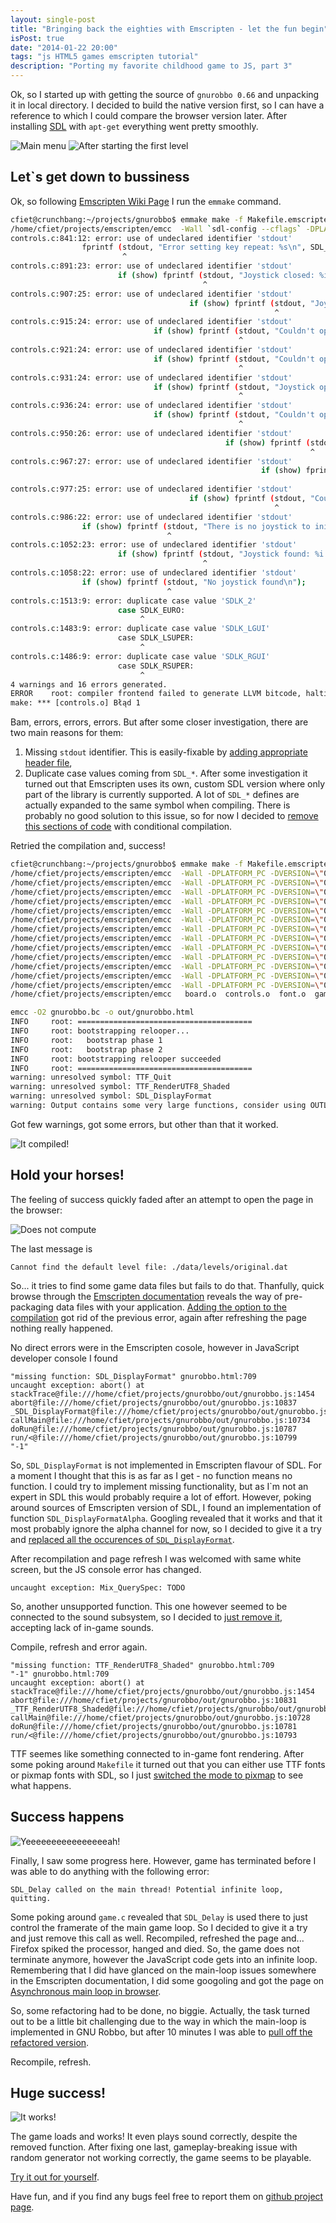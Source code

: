 ```yaml
---
layout: single-post
title: "Bringing back the eighties with Emscripten - let the fun begin"
isPost: true
date: "2014-01-22 20:00"
tags: "js HTML5 games emscripten tutorial"
description: "Porting my favorite childhood game to JS, part 3"
---
```


Ok, so I started up with getting the source of `gnurobbo 0.66` and unpacking it in
local directory. I decided to build the native version first, so I can have a reference
to which I could compare the browser version later. After installing [SDL](http://www.libsdl.org/)
with `apt-get` everything went pretty smoothly.

![Main menu](/img/posts/2014/c-gnurobbo-menu.png) ![After starting the first level](/img/posts/2014/c-gnurobbo-level1.png)

<!-- Read more -->

Let`s get down to bussiness
-----
Ok, so following [Emscripten Wiki Page](https://github.com/kripken/emscripten/wiki/Building-Projects) I run the `emmake` command.

```bash
cfiet@crunchbang:~/projects/gnurobbo$ emmake make -f Makefile.emscripten 
/home/cfiet/projects/emscripten/emcc  -Wall `sdl-config --cflags` -DPLATFORM_PC -DVERSION=\"0.66\" -DPACKAGE_DATA_DIR=\"./data\" -DUSE_PIXMAP_FONT -DHAVE_MUSIC -DHAVE_DESIGNER -c board.c -o board.o
controls.c:841:12: error: use of undeclared identifier 'stdout'
                fprintf (stdout, "Error setting key repeat: %s\n", SDL_GetError ());
                         ^
controls.c:891:23: error: use of undeclared identifier 'stdout'
                        if (show) fprintf (stdout, "Joystick closed: %i:%s\n",
                                           ^
controls.c:907:25: error: use of undeclared identifier 'stdout'
                                        if (show) fprintf (stdout, "Joystick opened: %i:%s\n",
                                                           ^
controls.c:915:24: error: use of undeclared identifier 'stdout'
                                if (show) fprintf (stdout, "Couldn't open joystick %i:%s!\n",
                                                   ^
controls.c:921:24: error: use of undeclared identifier 'stdout'
                                if (show) fprintf (stdout, "Couldn't open any of %i joystick(s)!\n",
                                                   ^
controls.c:931:24: error: use of undeclared identifier 'stdout'
                                if (show) fprintf (stdout, "Joystick opened: %i:%s\n",
                                                   ^
controls.c:936:24: error: use of undeclared identifier 'stdout'
                                if (show) fprintf (stdout, "Couldn't open joystick %i\n", joyid);
                                                   ^
controls.c:950:26: error: use of undeclared identifier 'stdout'
                                                if (show) fprintf (stdout, "Joystick opened: %i:%s\n",
                                                                   ^
controls.c:967:27: error: use of undeclared identifier 'stdout'
                                                        if (show) fprintf (stdout, "Joystick opened: %i:%s\n",
                                                                           ^
controls.c:977:25: error: use of undeclared identifier 'stdout'
                                        if (show) fprintf (stdout, "Couldn't find joystick %i:%s\n",
                                                           ^
controls.c:986:22: error: use of undeclared identifier 'stdout'
                if (show) fprintf (stdout, "There is no joystick to initialise\n");
                                   ^
controls.c:1052:23: error: use of undeclared identifier 'stdout'
                        if (show) fprintf (stdout, "Joystick found: %i:%s\n",
                                           ^
controls.c:1058:22: error: use of undeclared identifier 'stdout'
                if (show) fprintf (stdout, "No joystick found\n");
                                   ^
controls.c:1513:9: error: duplicate case value 'SDLK_2'
                        case SDLK_EURO:
                             ^
controls.c:1483:9: error: duplicate case value 'SDLK_LGUI'
                        case SDLK_LSUPER:
                             ^
controls.c:1486:9: error: duplicate case value 'SDLK_RGUI'
                        case SDLK_RSUPER:
                             ^
4 warnings and 16 errors generated.
ERROR    root: compiler frontend failed to generate LLVM bitcode, halting
make: *** [controls.o] Błąd 1
```

Bam, errors, errors, errors. But after some closer investigation, there are two main reasons for them:
 1. Missing `stdout` identifier. This is  easily-fixable by
    [adding appropriate header file](https://github.com/cfiet/gnurobbo/commit/327b6cb0d5147309b5a169f48d23722f14ad38df#diff-1),
 1. Duplicate case values coming from `SDL_*`. After some investigation it turned out that
    Emscripten uses its own, custom SDL version where only part of the library is currently
    supported. A lot of `SDL_*` defines are actually expanded to the same symbol when compiling.
    There is probably no good solution to this issue, so for now I decided to [remove this sections
    of code](https://github.com/cfiet/gnurobbo/commit/746e8b26fdbaa17be05fc262bf60d1ba6fb12802#diff-3)
    with conditional compilation.

Retried the compilation and, success!

```bash
cfiet@crunchbang:~/projects/gnurobbo$ emmake make -f Makefile.emscripten 
/home/cfiet/projects/emscripten/emcc  -Wall -DPLATFORM_PC -DVERSION=\"0.66\" -DPACKAGE_DATA_DIR=\"./data\"  -DHAVE_MUSIC -DHAVE_DESIGNER -c board.c -o board.o
/home/cfiet/projects/emscripten/emcc  -Wall -DPLATFORM_PC -DVERSION=\"0.66\" -DPACKAGE_DATA_DIR=\"./data\"  -DHAVE_MUSIC -DHAVE_DESIGNER -c controls.c -o controls.o
/home/cfiet/projects/emscripten/emcc  -Wall -DPLATFORM_PC -DVERSION=\"0.66\" -DPACKAGE_DATA_DIR=\"./data\"  -DHAVE_MUSIC -DHAVE_DESIGNER -c font.c -o font.o
/home/cfiet/projects/emscripten/emcc  -Wall -DPLATFORM_PC -DVERSION=\"0.66\" -DPACKAGE_DATA_DIR=\"./data\"  -DHAVE_MUSIC -DHAVE_DESIGNER -c game.c -o game.o
/home/cfiet/projects/emscripten/emcc  -Wall -DPLATFORM_PC -DVERSION=\"0.66\" -DPACKAGE_DATA_DIR=\"./data\"  -DHAVE_MUSIC -DHAVE_DESIGNER -c konstruktor.c -o konstruktor.o
/home/cfiet/projects/emscripten/emcc  -Wall -DPLATFORM_PC -DVERSION=\"0.66\" -DPACKAGE_DATA_DIR=\"./data\"  -DHAVE_MUSIC -DHAVE_DESIGNER -c levels.c -o levels.o
/home/cfiet/projects/emscripten/emcc  -Wall -DPLATFORM_PC -DVERSION=\"0.66\" -DPACKAGE_DATA_DIR=\"./data\"  -DHAVE_MUSIC -DHAVE_DESIGNER -c locales.c -o locales.o
/home/cfiet/projects/emscripten/emcc  -Wall -DPLATFORM_PC -DVERSION=\"0.66\" -DPACKAGE_DATA_DIR=\"./data\"  -DHAVE_MUSIC -DHAVE_DESIGNER -c pointer_controls.c -o pointer_controls.o
/home/cfiet/projects/emscripten/emcc  -Wall -DPLATFORM_PC -DVERSION=\"0.66\" -DPACKAGE_DATA_DIR=\"./data\"  -DHAVE_MUSIC -DHAVE_DESIGNER -c rcfile.c -o rcfile.o
/home/cfiet/projects/emscripten/emcc  -Wall -DPLATFORM_PC -DVERSION=\"0.66\" -DPACKAGE_DATA_DIR=\"./data\"  -DHAVE_MUSIC -DHAVE_DESIGNER -c ROB_engine.c -o ROB_engine.o
/home/cfiet/projects/emscripten/emcc  -Wall -DPLATFORM_PC -DVERSION=\"0.66\" -DPACKAGE_DATA_DIR=\"./data\"  -DHAVE_MUSIC -DHAVE_DESIGNER -c screen.c -o screen.o
/home/cfiet/projects/emscripten/emcc  -Wall -DPLATFORM_PC -DVERSION=\"0.66\" -DPACKAGE_DATA_DIR=\"./data\"  -DHAVE_MUSIC -DHAVE_DESIGNER -c skins.c -o skins.o
/home/cfiet/projects/emscripten/emcc  -Wall -DPLATFORM_PC -DVERSION=\"0.66\" -DPACKAGE_DATA_DIR=\"./data\"  -DHAVE_MUSIC -DHAVE_DESIGNER -c sound.c -o sound.o
/home/cfiet/projects/emscripten/emcc   board.o  controls.o  font.o  game.o  konstruktor.o  levels.o  locales.o  pointer_controls.o  rcfile.o  ROB_engine.o  screen.o  skins.o  sound.o  -o gnurobbo.bc

emcc -O2 gnurobbo.bc -o out/gnurobbo.html
INFO     root: =======================================
INFO     root: bootstrapping relooper...
INFO     root:   bootstrap phase 1
INFO     root:   bootstrap phase 2
INFO     root: bootstrapping relooper succeeded
INFO     root: =======================================
warning: unresolved symbol: TTF_Quit
warning: unresolved symbol: TTF_RenderUTF8_Shaded
warning: unresolved symbol: SDL_DisplayFormat
warning: Output contains some very large functions, consider using OUTLINING_LIMIT to break them up (see settings.js)
```

Got few warnings, got some errors, but other than that it worked.

![It compiled!](/img/posts/2014/excited-baby.gif)

Hold your horses!
-----
The feeling of success quickly faded after an attempt to open the page in the browser:

![Does not compute](/img/posts/2014/gnurobbo-page-v1.png)

The last message is
```
Cannot find the default level file: ./data/levels/original.dat
```

So... it tries to find some game data files but fails to do that. Thanfully, quick browse through the 
[Emscripten documentation](https://github.com/kripken/emscripten/wiki/Filesystem-Guide) reveals the 
way of pre-packaging data files with your application. 
[Adding the option to the compilation](https://github.com/cfiet/gnurobbo/commit/e195be22bd185a50a877cdb5bf3fb3d141a53fa5)
got rid of the previous error, again after refreshing the page nothing really happened.

No direct errors were in the Emscripten cosole, however in JavaScript developer console I found
```
"missing function: SDL_DisplayFormat" gnurobbo.html:709
uncaught exception: abort() at stackTrace@file:///home/cfiet/projects/gnurobbo/out/gnurobbo.js:1454
abort@file:///home/cfiet/projects/gnurobbo/out/gnurobbo.js:10837
_SDL_DisplayFormat@file:///home/cfiet/projects/gnurobbo/out/gnurobbo.js:9952
callMain@file:///home/cfiet/projects/gnurobbo/out/gnurobbo.js:10734
doRun@file:///home/cfiet/projects/gnurobbo/out/gnurobbo.js:10787
run/<@file:///home/cfiet/projects/gnurobbo/out/gnurobbo.js:10799
"-1"
```

So, `SDL_DisplayFormat` is not implemented in Emscripten flavour of SDL. For a moment I thought that
this is as far as I get - no function means no function.  I could try to implement missing functionality,
but as I\`m not an expert in SDL this would probably require a lot of effort. However, poking around
sources of Emscripten version of SDL, I found an implementation of function `SDL_DisplayFormatAlpha`.
Googling revealed that it works and that it most probably ignore the alpha channel for now, so I
decided to give it a try and [replaced all the occurences of `SDL_DisplayFormat`](https://github.com/cfiet/gnurobbo/commit/0cdcf6c76d0dda98fbc234784f063d145cd126e4).

After recompilation and page refresh I was welcomed with same white screen, but the JS console error has changed.
```
uncaught exception: Mix_QuerySpec: TODO
```

So, another unsupported function. This one however seemed to be connected to the sound subsystem, so I decided to
[just remove it](https://github.com/cfiet/gnurobbo/commit/ba2809dcf807075bc332f9391d64ba0b7073b28c), accepting lack of in-game sounds.

Compile, refresh and error again.
```
"missing function: TTF_RenderUTF8_Shaded" gnurobbo.html:709
"-1" gnurobbo.html:709
uncaught exception: abort() at stackTrace@file:///home/cfiet/projects/gnurobbo/out/gnurobbo.js:1454
abort@file:///home/cfiet/projects/gnurobbo/out/gnurobbo.js:10831
_TTF_RenderUTF8_Shaded@file:///home/cfiet/projects/gnurobbo/out/gnurobbo.js:9391
callMain@file:///home/cfiet/projects/gnurobbo/out/gnurobbo.js:10728
doRun@file:///home/cfiet/projects/gnurobbo/out/gnurobbo.js:10781
run/<@file:///home/cfiet/projects/gnurobbo/out/gnurobbo.js:10793
```

TTF seemes like something connected to in-game font rendering. After some poking around `Makefile`
it turned out that you can either use TTF fonts or pixmap fonts with SDL, so I just [switched the mode to
pixmap](https://github.com/cfiet/gnurobbo/commit/d95ca08d534fdbad6ccec8f292c3fa93671a1be2) to see what happens.

Success happens
-----
![Yeeeeeeeeeeeeeeeeah!](/img/posts/2014/gnurobbo-page-v2.png)

Finally, I saw some progress here. However, game has terminated before I was able to do anything
with the following error:

```
SDL_Delay called on the main thread! Potential infinite loop, quitting.
```

Some poking around `game.c` revealed that `SDL_Delay` is used there to just control the framerate of
the main game loop. So I decided to give it a try and just remove this call as well. Recompiled,
refreshed the page and... Firefox spiked the processor, hanged and died. So, the game does not
terminate anymore, however the JavaScript code gets into an infinite loop. Remembering that
I did have glanced on the main-loop issues somewhere in the Emscripten documentation, I did some
googoling and got the page on 
[Asynchronous main loop in browser](https://github.com/kripken/emscripten/wiki/Emscripten-browser-environment#wiki-implementing-an-asynchronous-main-loop-in-cc).

So, some refactoring had to be done, no biggie. Actually, the task turned out to be a little bit challenging due
to the way in which the main-loop is implemented in GNU Robbo, but after 10 minutes I was able to
[pull off the refactored version](https://github.com/cfiet/gnurobbo/commit/d4b98a46d27aabc8ce4bef44f8cead4c1841d138).

Recompile, refresh.

Huge success!
-----
![It works!](/img/posts/2014/success-dance.gif)

The game loads and works! It even plays sound correctly, despite the removed function. After fixing one last,
gameplay-breaking issue with random generator not working correctly, the game seems to be playable.

[Try it out for yourself](http://blog.cfiet.net/robbojs).

Have fun, and if you find any bugs feel free to report them on [github project page](https://github.com/cfiet/gnurobbo/issues).
